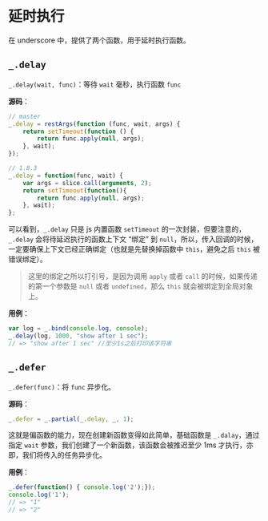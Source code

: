 延时执行
========

在 underscore 中，提供了两个函数，用于延时执行函数。

`_.delay`
--------------------------------------------

`_.delay(wait, func)`：等待 `wait` 毫秒，执行函数 `func`

**源码**：

```js
// master
_.delay = restArgs(function (func, wait, args) {
    return setTimeout(function () {
        return func.apply(null, args);
    }, wait);
});

// 1.8.3
_.delay = function(func, wait) {
    var args = slice.call(arguments, 2);
    return setTimeout(function(){
        return func.apply(null, args);
    }, wait);
};
```

可以看到，`_.delay` 只是 js 内置函数 `setTimeout` 的一次封装，但要注意的，`_.delay` 会将待延迟执行的函数上下文 “绑定” 到 `null`，所以，传入回调的时候，一定要确保上下文已经正确绑定（也就是先替换掉函数中 `this`，避免之后 `this` 被错误绑定）。

> 这里的绑定之所以打引号，是因为调用 `apply` 或者 `call` 的时候，如果传递的第一个参数是 `null` 或者 `undefined`，那么 `this` 就会被绑定到全局对象上。

**用例**：

```js
var log = _.bind(console.log, console);
_.delay(log, 1000, "show after 1 sec");
// => "show after 1 sec" //至少1s之后打印该字符串
```

`_.defer`
-----------------------------

`_.defer(func)`：将 `func` 异步化。

**源码**：

```js
_.defer = _.partial(_.delay, _, 1);
```

这就是偏函数的能力，现在创建新函数变得如此简单，基础函数是 `_.dalay`，通过指定 `wait` 参数，我们创建了一个新函数，该函数会被推迟至少 1ms 才执行，亦即，我们将传入的任务异步化。

**用例**：

```js
_.defer(function() { console.log('2');});
console.log('1');
// => "1"
// => "2"
```
